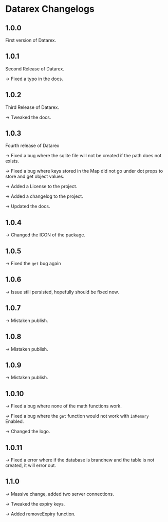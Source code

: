 # Datarex Changelogs

## 1.0.0

First version of Datarex.

## 1.0.1

Second Release of Datarex.

-> Fixed a typo in the docs.

## 1.0.2

Third Release of Datarex.

-> Tweaked the docs.

## 1.0.3

Fourth release of Datarex

-> Fixed a bug where the sqlite file will not be created if the path does not exists.

-> Fixed a bug where keys stored in the Map did not go under dot props to store and get object values.

-> Added a License to the project.

-> Added a changelog to the project.

-> Updated the docs.

## 1.0.4

-> Changed the ICON of the package.

## 1.0.5

-> Fixed the `get` bug again

## 1.0.6

-> Issue  still persisted, hopefully should be fixed now.

## 1.0.7

-> Mistaken publish.

## 1.0.8

-> Mistaken publish.

## 1.0.9

-> Mistaken publish.

## 1.0.10

-> Fixed a bug where none of the math functions work.

-> Fixed a bug where the `get` function would not work with `inMemory` Enabled.

-> Changed the logo.

## 1.0.11

-> Fixed a error where if the database is brandnew and the table is not created, it will error out.

## 1.1.0

-> Massive change, added two server connections.

-> Tweaked the expiry keys.

-> Added removeExpiry function.
